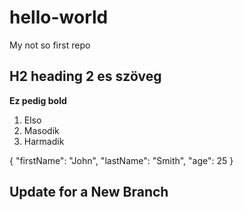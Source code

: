 # hello-world
My not so first repo
## H2 heading 2 es szöveg
**Ez pedig bold** 
1. Elso
2. Masodik
3. Harmadik

{
  "firstName": "John",
  "lastName": "Smith",
  "age": 25
}
## Update for a New Branch
